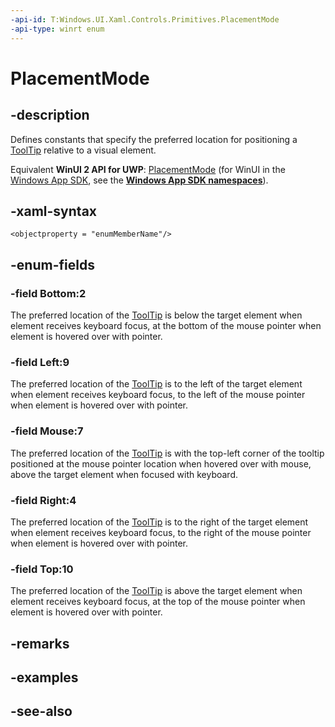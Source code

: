 ```yaml
---
-api-id: T:Windows.UI.Xaml.Controls.Primitives.PlacementMode
-api-type: winrt enum
---
```


<!-- Enumeration syntax
public enum Windows.UI.Xaml.Controls.Primitives.PlacementMode : int
-->

# PlacementMode

## -description
Defines constants that specify the preferred location for positioning a [ToolTip](../windows.ui.xaml.controls/tooltip.md) relative to a visual element.

Equivalent **WinUI 2 API for UWP**: [PlacementMode](/windows/winui/api/microsoft.ui.xaml.controls.primitives.placementmode) (for WinUI in the [Windows App SDK](/windows/apps/windows-app-sdk/), see the **[Windows App SDK namespaces](/windows/windows-app-sdk/api/winrt/)**).

## -xaml-syntax
```xaml
<objectproperty = "enumMemberName"/>

```


## -enum-fields
### -field Bottom:2
The preferred location of the [ToolTip](../windows.ui.xaml.controls/tooltip.md) is below the target element when element receives keyboard focus, at the bottom of the mouse pointer when element is hovered over with pointer.

### -field Left:9
The preferred location of the [ToolTip](../windows.ui.xaml.controls/tooltip.md) is to the left of the target element when element receives keyboard focus, to the left of the mouse pointer when element is hovered over with pointer.

### -field Mouse:7
The preferred location of the [ToolTip](../windows.ui.xaml.controls/tooltip.md) is with the top-left corner of the tooltip positioned at the mouse pointer location when hovered over with mouse, above the target element when focused with keyboard.

### -field Right:4
The preferred location of the [ToolTip](../windows.ui.xaml.controls/tooltip.md) is to the right of the target element when element receives keyboard focus, to the right of the mouse pointer when element is hovered over with pointer.

### -field Top:10
The preferred location of the [ToolTip](../windows.ui.xaml.controls/tooltip.md) is above the target element when element receives keyboard focus, at the top of the mouse pointer when element is hovered over with pointer.


## -remarks

## -examples

## -see-also
